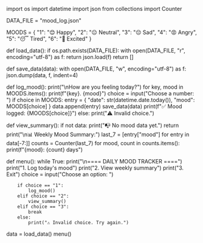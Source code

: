 import os
import datetime
import json
from collections import Counter

DATA_FILE = "mood_log.json"

MOODS = {
    "1": "😊 Happy",
    "2": "😐 Neutral",
    "3": "😔 Sad",
    "4": "😡 Angry",
    "5": "😴 Tired",
    "6": "🤩 Excited"
}

def load_data():
    if os.path.exists(DATA_FILE):
        with open(DATA_FILE, "r", encoding="utf-8") as f:
            return json.load(f)
    return []

def save_data(data):
    with open(DATA_FILE, "w", encoding="utf-8") as f:
        json.dump(data, f, indent=4)

def log_mood():
    print("\nHow are you feeling today?")
    for key, mood in MOODS.items():
        print(f"{key}. {mood}")
    choice = input("Choose a number: ")
    if choice in MOODS:
        entry = {
            "date": str(datetime.date.today()),
            "mood": MOODS[choice]
        }
        data.append(entry)
        save_data(data)
        print(f"✅ Mood logged: {MOODS[choice]}")
    else:
        print("⚠️ Invalid choice.")

def view_summary():
    if not data:
        print("📭 No mood data yet.")
        return
    print("\n📊 Weekly Mood Summary:")
    last_7 = [entry["mood"] for entry in data[-7:]]
    counts = Counter(last_7)
    for mood, count in counts.items():
        print(f"{mood}: {count} days")

def menu():
    while True:
        print("\n==== DAILY MOOD TRACKER ====")
        print("1. Log today's mood")
        print("2. View weekly summary")
        print("3. Exit")
        choice = input("Choose an option: ")
        
        if choice == "1":
            log_mood()
        elif choice == "2":
            view_summary()
        elif choice == "3":
            break
        else:
            print("⚠️ Invalid choice. Try again.")

data = load_data()
menu()
